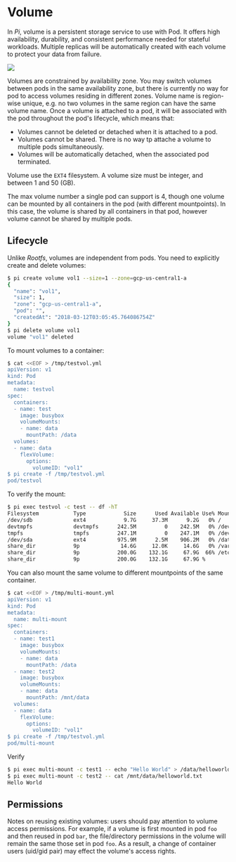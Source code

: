 # Volume

In _Pi_, volume is a persistent storage service to use with Pod. It offers high availability, durability, and consistent performance needed for stateful workloads. Multiple replicas will be automatically created with each volume to protect your data from failure.

![](https://trello-attachments.s3.amazonaws.com/5700ea0da7030dcf7485ed70/5a9946fe778993901468c0e9/3b8092f3df5f47b45c57690998d91c2d/6.png)

Volumes are constrained by availability zone. You may switch volumes between pods in the same availability zone, but there is currently no way for pod to access volumes residing in different zones. Volume name is region-wise unique, e.g. no two volumes in the same region can have the same volume name. Once a volume is attached to a pod, it will be associated with the pod throughout the pod's lifecycle, which means that:

- Volumes cannot be deleted or detached when it is attached to a pod.
-  Volumes cannot be shared. There is no way tp attache a volume to multiple pods simultaneously.
- Volumes will be automatically detached, when the associated pod terminated.

Volume use the `EXT4` filesystem. A volume size must be integer, and between 1 and 50 (GB).

The max volume number a single pod can support is 4, though one volume can be mounted by all containers in the pod (with different mountpoints). In this case, the volume is shared by all containers in that pod, however volume cannot be shared by multiple pods.

Lifecycle
---------------------------

Unlike _Rootfs_, volumes are independent from pods. You need to explicitly create and delete volumes:

```sh
$ pi create volume vol1 --size=1 --zone=gcp-us-central1-a
{
  "name": "vol1",
  "size": 1,
  "zone": "gcp-us-central1-a",
  "pod": "",
  "createdAt": "2018-03-12T03:05:45.764086754Z"
}
$ pi delete volume vol1
volume "vol1" deleted
```

To mount volumes to a container:

```sh
$ cat <<EOF > /tmp/testvol.yml
apiVersion: v1
kind: Pod
metadata:
  name: testvol
spec:
  containers:
  - name: test
    image: busybox
    volumeMounts:
    - name: data
      mountPath: /data
  volumes:
  - name: data
    flexVolume:
      options:
        volumeID: "vol1"
$ pi create -f /tmp/testvol.yml
pod/testvol
```

To verify the mount:

```sh
$ pi exec testvol -c test -- df -hT
Filesystem           Type            Size      Used Available Use% Mounted on
/dev/sdb             ext4            9.7G     37.3M      9.2G   0% /
devtmpfs             devtmpfs      242.5M         0    242.5M   0% /dev
tmpfs                tmpfs         247.1M         0    247.1M   0% /dev/shm
/dev/sda             ext4          975.9M      2.5M    906.2M   0% /data
share_dir            9p             14.6G     12.0K     14.6G   0% /var/run/secrets/kubernetes.io/serviceaccount
share_dir            9p            200.0G    132.1G     67.9G  66% /etc/hosts
share_dir            9p            200.0G    132.1G     67.9G %
```

You can also mount the same volume to different mountpoints of the same container.

```sh
$ cat <<EOF > /tmp/multi-mount.yml
apiVersion: v1
kind: Pod
metadata:
  name: multi-mount
spec:
  containers:
  - name: test1
    image: busybox
    volumeMounts:
    - name: data
      mountPath: /data
  - name: test2
    image: busybox
    volumeMounts:
    - name: data
      mountPath: /mnt/data
  volumes:
  - name: data
    flexVolume:
      options:
        volumeID: "vol1"
$ pi create -f /tmp/testvol.yml
pod/multi-mount
```

Verify

```sh
$ pi exec multi-mount -c test1 -- echo "Hello World" > /data/helloworld.txt
$ pi exec multi-mount -c test2 -- cat /mnt/data/helloworld.txt
Hello World
```

Permissions
---------------------------

Notes on reusing existing volumes: users should pay attention to volume access permissions. For example, if a volume is first mounted in pod `foo` and then reused in pod `bar`, the file/directory permissions in the volume will remain the same those set in pod `foo`. As a result, a change of container users (uid/gid pair) may effect the volume's access rights.
